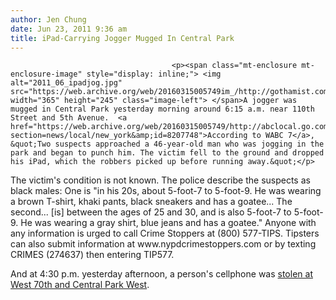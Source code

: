 ```yaml
---
author: Jen Chung
date: Jun 23, 2011 9:36 am
title: iPad-Carrying Jogger Mugged In Central Park
---
```


	
										<p><span class="mt-enclosure mt-enclosure-image" style="display: inline;"> <img alt="2011_06_ipadjog.jpg" src="https://web.archive.org/web/20160315005749im_/http://gothamist.com/attachments/jen/2011_06_ipadjog.jpg" width="365" height="245" class="image-left"> </span>A jogger was mugged in Central Park yesterday morning around 6:15 a.m. near 110th Street and 5th Avenue.  <a href="https://web.archive.org/web/20160315005749/http://abclocal.go.com/wabc/story?section=news/local/new_york&amp;id=8207748">According to WABC 7</a>, &quot;Two suspects approached a 46-year-old man who was jogging in the park and began to punch him. The victim fell to the ground and dropped his iPad, which the robbers picked up before running away.&quot;</p>

<p>The victim&apos;s condition is not known.  The police describe the suspects as black males: One is &quot;in his 20s, about 5-foot-7 to 5-foot-9. He was wearing a brown T-shirt, khaki pants, black sneakers and has a goatee... The second... [is] between the ages of 25 and 30, and is also 5-foot-7 to 5-foot-9. He was wearing a gray shirt, blue jeans and has a goatee.&quot; Anyone with any information is urged to call Crime Stoppers at (800) 577-TIPS. Tipsters can also submit information at www.nypdcrimestoppers.com or by texting CRIMES (274637) then entering TIP577.</p>

<p>And at 4:30 p.m. yesterday afternoon, a person&apos;s cellphone was <a href="https://web.archive.org/web/20160315005749/http://www.dnainfo.com/20110622/upper-east-side/central-park-muggers-beat-jogger-carrying-ipad">stolen at West 70th and Central Park West</a>.</p>					
										
									
				